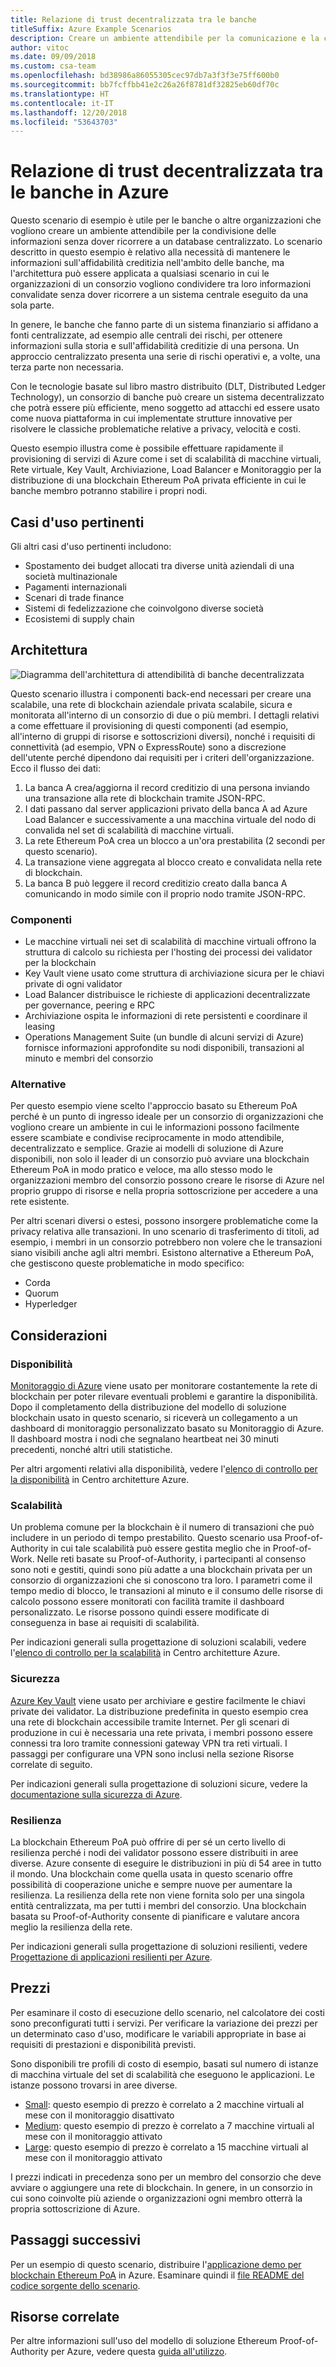 ```yaml
---
title: Relazione di trust decentralizzata tra le banche
titleSuffix: Azure Example Scenarios
description: Creare un ambiente attendibile per la comunicazione e la condivisione di informazioni senza dover ricorrere a un database centralizzato.
author: vitoc
ms.date: 09/09/2018
ms.custom: csa-team
ms.openlocfilehash: bd38986a86055305cec97db7a3f3f3e75ff600b0
ms.sourcegitcommit: bb7fcffbb41e2c26a26f8781df32825eb60df70c
ms.translationtype: HT
ms.contentlocale: it-IT
ms.lasthandoff: 12/20/2018
ms.locfileid: "53643703"
---
```

# <a name="decentralized-trust-between-banks-on-azure"></a>Relazione di trust decentralizzata tra le banche in Azure

Questo scenario di esempio è utile per le banche o altre organizzazioni che vogliono creare un ambiente attendibile per la condivisione delle informazioni senza dover ricorrere a un database centralizzato. Lo scenario descritto in questo esempio è relativo alla necessità di mantenere le informazioni sull'affidabilità creditizia nell'ambito delle banche, ma l'architettura può essere applicata a qualsiasi scenario in cui le organizzazioni di un consorzio vogliono condividere tra loro informazioni convalidate senza dover ricorrere a un sistema centrale eseguito da una sola parte.

In genere, le banche che fanno parte di un sistema finanziario si affidano a fonti centralizzate, ad esempio alle centrali dei rischi, per ottenere informazioni sulla storia e sull'affidabilità creditizie di una persona. Un approccio centralizzato presenta una serie di rischi operativi e, a volte, una terza parte non necessaria.

Con le tecnologie basate sul libro mastro distribuito (DLT, Distributed Ledger Technology), un consorzio di banche può creare un sistema decentralizzato che potrà essere più efficiente, meno soggetto ad attacchi ed essere usato come nuova piattaforma in cui implementate strutture innovative per risolvere le classiche problematiche relative a privacy, velocità e costi.

Questo esempio illustra come è possibile effettuare rapidamente il provisioning di servizi di Azure come i set di scalabilità di macchine virtuali, Rete virtuale, Key Vault, Archiviazione, Load Balancer e Monitoraggio per la distribuzione di una blockchain Ethereum PoA privata efficiente in cui le banche membro potranno stabilire i propri nodi.

## <a name="relevant-use-cases"></a>Casi d'uso pertinenti

Gli altri casi d'uso pertinenti includono:

- Spostamento dei budget allocati tra diverse unità aziendali di una società multinazionale
- Pagamenti internazionali
- Scenari di trade finance
- Sistemi di fedelizzazione che coinvolgono diverse società
- Ecosistemi di supply chain

## <a name="architecture"></a>Architettura

![Diagramma dell'architettura di attendibilità di banche decentralizzata](./media/architecture-decentralized-trust.png)

Questo scenario illustra i componenti back-end necessari per creare una scalabile, una rete di blockchain aziendale privata scalabile, sicura e monitorata all'interno di un consorzio di due o più membri. I dettagli relativi a come effettuare il provisioning di questi componenti (ad esempio, all'interno di gruppi di risorse e sottoscrizioni diversi), nonché i requisiti di connettività (ad esempio, VPN o ExpressRoute) sono a discrezione dell'utente perché dipendono dai requisiti per i criteri dell'organizzazione. Ecco il flusso dei dati:

1. La banca A crea/aggiorna il record creditizio di una persona inviando una transazione alla rete di blockchain tramite JSON-RPC.
2. I dati passano dal server applicazioni privato della banca A ad Azure Load Balancer e successivamente a una macchina virtuale del nodo di convalida nel set di scalabilità di macchine virtuali.
3. La rete Ethereum PoA crea un blocco a un'ora prestabilita (2 secondi per questo scenario).
4. La transazione viene aggregata al blocco creato e convalidata nella rete di blockchain.
5. La banca B può leggere il record creditizio creato dalla banca A comunicando in modo simile con il proprio nodo tramite JSON-RPC.

### <a name="components"></a>Componenti

- Le macchine virtuali nei set di scalabilità di macchine virtuali offrono la struttura di calcolo su richiesta per l'hosting dei processi dei validator per la blockchain
- Key Vault viene usato come struttura di archiviazione sicura per le chiavi private di ogni validator
- Load Balancer distribuisce le richieste di applicazioni decentralizzate per governance, peering e RPC
- Archiviazione ospita le informazioni di rete persistenti e coordinare il leasing
- Operations Management Suite (un bundle di alcuni servizi di Azure) fornisce informazioni approfondite su nodi disponibili, transazioni al minuto e membri del consorzio

### <a name="alternatives"></a>Alternative

Per questo esempio viene scelto l'approccio basato su Ethereum PoA perché è un punto di ingresso ideale per un consorzio di organizzazioni che vogliono creare un ambiente in cui le informazioni possono facilmente essere scambiate e condivise reciprocamente in modo attendibile, decentralizzato e semplice. Grazie ai modelli di soluzione di Azure disponibili, non solo il leader di un consorzio può avviare una blockchain Ethereum PoA in modo pratico e veloce, ma allo stesso modo le organizzazioni membro del consorzio possono creare le risorse di Azure nel proprio gruppo di risorse e nella propria sottoscrizione per accedere a una rete esistente.

Per altri scenari diversi o estesi, possono insorgere problematiche come la privacy relativa alle transazioni. In uno scenario di trasferimento di titoli, ad esempio, i membri in un consorzio potrebbero non volere che le transazioni siano visibili anche agli altri membri. Esistono alternative a Ethereum PoA, che gestiscono queste problematiche in modo specifico:

- Corda
- Quorum
- Hyperledger

## <a name="considerations"></a>Considerazioni

### <a name="availability"></a>Disponibilità

[Monitoraggio di Azure][monitor] viene usato per monitorare costantemente la rete di blockchain per poter rilevare eventuali problemi e garantire la disponibilità. Dopo il completamento della distribuzione del modello di soluzione blockchain usato in questo scenario, si riceverà un collegamento a un dashboard di monitoraggio personalizzato basato su Monitoraggio di Azure. Il dashboard mostra i nodi che segnalano heartbeat nei 30 minuti precedenti, nonché altri utili statistiche.

Per altri argomenti relativi alla disponibilità, vedere l'[elenco di controllo per la disponibilità][availability] in Centro architetture Azure.

### <a name="scalability"></a>Scalabilità

Un problema comune per la blockchain è il numero di transazioni che può includere in un periodo di tempo prestabilito. Questo scenario usa Proof-of-Authority in cui tale scalabilità può essere gestita meglio che in Proof-of-Work. Nelle reti basate su Proof-of-Authority, i partecipanti al consenso sono noti e gestiti, quindi sono più adatte a una blockchain privata per un consorzio di organizzazioni che si conoscono tra loro. I parametri come il tempo medio di blocco, le transazioni al minuto e il consumo delle risorse di calcolo possono essere monitorati con facilità tramite il dashboard personalizzato. Le risorse possono quindi essere modificate di conseguenza in base ai requisiti di scalabilità.

Per indicazioni generali sulla progettazione di soluzioni scalabili, vedere l'[elenco di controllo per la scalabilità][scalability] in Centro architetture Azure.

### <a name="security"></a>Sicurezza

[Azure Key Vault][vault] viene usato per archiviare e gestire facilmente le chiavi private dei validator. La distribuzione predefinita in questo esempio crea una rete di blockchain accessibile tramite Internet. Per gli scenari di produzione in cui è necessaria una rete privata, i membri possono essere connessi tra loro tramite connessioni gateway VPN tra reti virtuali. I passaggi per configurare una VPN sono inclusi nella sezione Risorse correlate di seguito.

Per indicazioni generali sulla progettazione di soluzioni sicure, vedere la [documentazione sulla sicurezza di Azure][security].

### <a name="resiliency"></a>Resilienza

La blockchain Ethereum PoA può offrire di per sé un certo livello di resilienza perché i nodi dei validator possono essere distribuiti in aree diverse. Azure consente di eseguire le distribuzioni in più di 54 aree in tutto il mondo. Una blockchain come quella usata in questo scenario offre possibilità di cooperazione uniche e sempre nuove per aumentare la resilienza. La resilienza della rete non viene fornita solo per una singola entità centralizzata, ma per tutti i membri del consorzio. Una blockchain basata su Proof-of-Authority consente di pianificare e valutare ancora meglio la resilienza della rete.

Per indicazioni generali sulla progettazione di soluzioni resilienti, vedere [Progettazione di applicazioni resilienti per Azure][resiliency].

## <a name="pricing"></a>Prezzi

Per esaminare il costo di esecuzione dello scenario, nel calcolatore dei costi sono preconfigurati tutti i servizi. Per verificare la variazione dei prezzi per un determinato caso d'uso, modificare le variabili appropriate in base ai requisiti di prestazioni e disponibilità previsti.

Sono disponibili tre profili di costo di esempio, basati sul numero di istanze di macchina virtuale del set di scalabilità che eseguono le applicazioni. Le istanze possono trovarsi in aree diverse.

- [Small][small-pricing]: questo esempio di prezzo è correlato a 2 macchine virtuali al mese con il monitoraggio disattivato
- [Medium][medium-pricing]: questo esempio di prezzo è correlato a 7 macchine virtuali al mese con il monitoraggio attivato
- [Large][large-pricing]: questo esempio di prezzo è correlato a 15 macchine virtuali al mese con il monitoraggio attivato

I prezzi indicati in precedenza sono per un membro del consorzio che deve avviare o aggiungere una rete di blockchain. In genere, in un consorzio in cui sono coinvolte più aziende o organizzazioni ogni membro otterrà la propria sottoscrizione di Azure.

## <a name="next-steps"></a>Passaggi successivi

Per un esempio di questo scenario, distribuire l'[applicazione demo per blockchain Ethereum PoA][deploy] in Azure. Esaminare quindi il [file README del codice sorgente dello scenario][source].

## <a name="related-resources"></a>Risorse correlate

Per altre informazioni sull'uso del modello di soluzione Ethereum Proof-of-Authority per Azure, vedere questa [guida all'utilizzo][guide].

<!-- links -->
[small-pricing]: https://azure.com/e/4e429d721eb54adc9a1558fae3e67990
[medium-pricing]: https://azure.com/e/bb42cd77437744be8ed7064403bfe2ef
[large-pricing]: https://azure.com/e/e205b443de3e4adfadf4e09ffee30c56
[guide]: /azure/blockchain-workbench/ethereum-poa-deployment
[deploy]: https://portal.azure.com/?pub_source=email&pub_status=success#create/microsoft-azure-blockchain.azure-blockchain-ethereumethereum-poa-consortium
[source]: https://github.com/vitoc/creditscoreblockchain
[monitor]: /azure/monitoring-and-diagnostics/monitoring-overview-azure-monitor
[availability]: /azure/architecture/checklist/availability
[scalability]: /azure/architecture/checklist/scalability
[resiliency]: ../../resiliency/index.md
[security]: /azure/security/
[vault]: https://azure.microsoft.com/services/key-vault/
